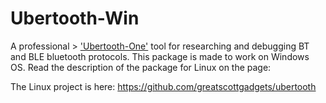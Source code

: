 # Ubertooth-Win

A professional > ['Ubertooth-One'](https://greatscottgadgets.com/ubertoothone/) tool for researching and debugging BT and BLE bluetooth protocols. 
This package is made to work on Windows OS. Read the description of the package for Linux on the page: 

The Linux project is here: https://github.com/greatscottgadgets/ubertooth
